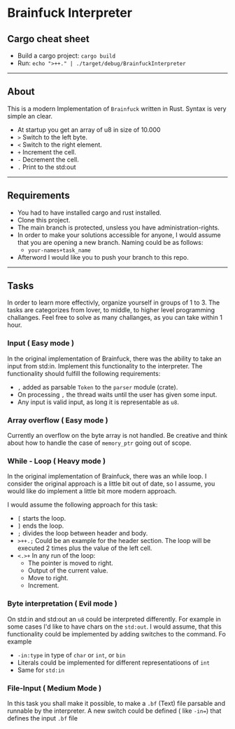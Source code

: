 # Brainfuck Interpreter

## Cargo cheat sheet

* Build a cargo project: `cargo build`
* Run: `echo ">++." | ./target/debug/BrainfuckInterpreter`

--- 

## About

This is a modern Implementation of `Brainfuck` written in Rust. Syntax is very simple an clear.
* At startup you get an array of u8 in size of 10.000
* `>` Switch to the left byte.
* `<` Switch to the right element.
* `+` Increment the cell.
* `-` Decrement the cell.
* `.` Print to the std:out

---

## Requirements

* You had to have installed cargo and rust installed. 
* Clone this project. 
* The main branch is protected, unsless you have administration-rights.
* In order to make your solutions accessible for anyone, I would assume that you are opening a new branch. Naming could be as follows: 
  * `your-names+task_name`
* Afterword I would like you to push your branch to this repo.

---

## Tasks

In order to learn more effectivly, organize yourself in groups of 1 to 3. The tasks are categorizes from lover, to middle, to higher level programming challanges. Feel free to solve as many challanges, as you can take
within 1 hour. 

### Input ( Easy mode )

In the original implementation of Brainfuck, there was the ability to take an input from std:in. Implement this functionality to the interpreter.
The functionality should fulfill the following requirements: 
* `,` added as parsable `Token` to the `parser` module (crate).
* On processing `,` the thread waits until the user has given some input.
* Any input is valid input, as long it is representable as `u8`.

### Array overflow ( Easy mode )

Currently an overflow on the byte array is not handled. Be creative and think about how to handle the case of `memory_ptr` going out of scope.

### While - Loop ( Heavy mode )

In the original implementation of Brainfuck, there was an while loop. I consider the original approach is a little bit out of date, so I assume, you would like do implement a little bit more modern approach.

I would assume the following approach for this task: 
* `[` starts the loop.
* `]` ends the loop.
* `;` divides the loop between header and body.
* `>++.;` Could be an example for the header section. The loop will be executed 2 times plus the value of the left cell.
* `<.>+` In any run of the loop:
  * The pointer is moved to right.
  * Output of the current value.
  * Move to right.
  * Increment.

### Byte interpretation ( Evil mode )

On std:in and std:out an `u8` could be interpreted differently. For example in some cases I'd like to have chars on the `std:out`. 
I would assume, that this functionality could be implemented by adding switches to the command. Fo example
* `-in:type` in type of `char` or `int`, or `bin`
* Literals could be implemented for different representatioons of `int`
* Same for `std:in`

### File-Input ( Medium Mode )

In this task you shall make it possible, to make a `.bf` (Text) file parsable and runnable by the interpreter. 
A new switch could be defined ( like `-in=`) that defines the input `.bf` file

